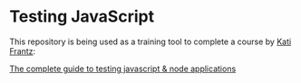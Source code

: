 # Testing JavaScript

This repository is being used as a training tool to complete a course by [Kati Frantz](https://github.com/bahdcoder):

  [The complete guide to testing javascript & node applications](https://www.udemy.com/draft/1421418/learn/v4/content) 
